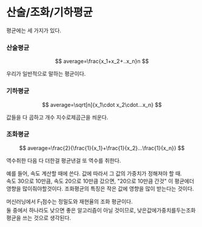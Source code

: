 # 산술/조화/기하평균

평균에는 세 가지가 있다.     ​

### 산술평균

$$
average=\frac{x_1+x_2+..x_n}n
$$

우리가 일반적으로 말하는 평균이다.

### 기하평균

$$
average=\sqrt[n]{x_1\cdot x_2\cdot...x_n}
$$

값들을 다 곱하고 개수 지수로제곱근을 씌운다.

### 조화평균

$$
average=\frac{2}{\frac{1}{x_1}+\frac{1}{x_2}...\frac{1}{x_n}}
$$

역수취한 다음 다 더한걸 평균낸걸 또 역수를 취한다.

예를 들어, 속도 계산할 때에 쓴다. 값에 따라서 그 값의 가중치가 정해져야 할 때. \
속도 30으로 10만큼, 속도 20으로 10만큼 갔으면, "20으로 10만큼  간것"  이    평균에더영향을   많이줘야할것이다. 조화평균의 특징은 작은 값에 영향을 많이 받는다는 것이다.

머신러닝에서 F<sub>1</sub>점수는 정밀도와 재현율의 조화 평균이다.\
둘 중에서 하나라도 낮으면 좋은 알고리즘이 아닐 것이므로, 낮은값에가중치를두는조화평균을 쓰는 것으로 생각된다.


